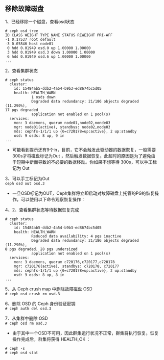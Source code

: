 移除故障磁盘  
---
1、已经移除一个磁盘，查看osd状态  
```
# ceph osd tree
ID CLASS WEIGHT TYPE NAME STATUS REWEIGHT PRI-AFF
-1 0.17537 root default
-3 0.05846 host node01
 0 hdd 0.01949 osd.0 up 1.00000 1.00000
 3 hdd 0.01949 osd.3 down 1.00000 1.00000
 6 hdd 0.01949 osd.6 up 1.00000 1.00000
...
```  

2、查看集群状态  
```
# ceph status
  cluster:
    id: 15484ab5-ddb2-4a54-b9b3-ed8674bc5d05
    health: HEALTH_WARN
            1 osds down
            Degraded data redundancy: 21/186 objects degraded (11.290%),
17 pgs degraded
            application not enabled on 1 pool(s)
  services:
    mon: 3 daemons, quorum node01,node02,nonde03
    mgr: node01(active), standbys: node02,node03
    mds: cephfs-1/1/1 up {0=c720178=up:active}, 2 up:standby
    osd: 9 osds: 8 up, 9 in
...
```  
- 可能看到提示还有9个in，目前，它不会触发此驱动器的数据恢复，一般需要300s才将磁盘标记为Out ，然后触发数据恢复。此超时的原因是为了避免由于短期中断而导致的不必要的数据移动。你如果不想等待 300s，可以手工标记为 Out  

3、可以手工标记为Out  
``` ceph osd out osd.3 ```  

- 一旦OSD标记为OUT，Ceph集群将立即启动对故障磁盘上托管的PG的恢复操作。可以使用以下命令观察恢复操作：  

4、2、查看集群状态等待数据恢复完成  
```
# ceph status
  cluster:
    id: 15484ab5-ddb2-4a54-b9b3-ed8674bc5d05
    health: HEALTH_WARN
            Reduced data availability: 4 pgs inactive
            Degraded data redundancy: 21/186 objects degraded (11.290%),
8 pgs degraded, 28 pgs undersized
            application not enabled on 1 pool(s)
  services:
    mon: 3 daemons, quorum c720176,c720177,c720178
    mgr: c720176(active), standbys: c720178, c720177
    mds: cephfs-1/1/1 up {0=c720178=up:active}, 2 up:standby
    osd: 9 osds: 8 up, 8 in
...
```  

5、从 Ceph crush map 中删除故障磁盘 OSD  
``` # ceph osd crush rm osd.3 ```  

6、删除 OSD 的 Ceph 身份验证密钥  
``` # ceph auth del osd.3 ```  

7、从集群中删除 OSD  
``` # ceph osd rm osd.3 ```  

- 由于其中一个OSD不可用，因此群集运行状况不正常，群集将执行恢复。恢复操作完成后，群集将获得 HEALTH_OK ：  
```
# ceph -s
# ceph osd stat
```  
